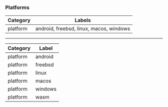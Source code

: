 

### Platforms


| Category | Labels  |
| ---------| --------|
| platform | android, freebsd, linux, macos, windows |

---

| Category| Label|
| ---------| --------|
| platform | android |
| platform | freebsd |
| platform | linux |
| platform | macos |
| platform | windows |
| platform | wasm |
